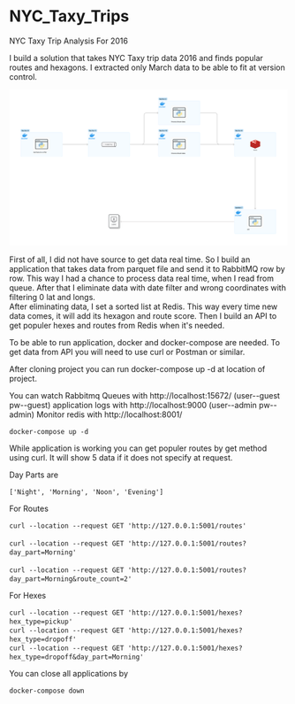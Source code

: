 # NYC_Taxy_Trips
NYC Taxy Trip Analysis For 2016

I build a solution that takes NYC Taxy trip data 2016 and finds popular routes and hexagons.
I extracted only March data to be able to fit at version control.

![PopulerRoute](Teknasyon%20Data%20Engineer%20Challange.png)


First of all, I did not have source to get data real time. So I build an application that takes data from parquet file
and send it to RabbitMQ row by row. This way I had a chance to process data real time, when I read from queue.
After that I eliminate data with date filter and wrong coordinates with filtering 0 lat and longs.  
After eliminating data, I set a sorted list at Redis. This way every time new data comes, it will add its hexagon and route score.
Then I build an API to get populer hexes and routes from Redis when it's needed.

To be able to run application, docker and docker-compose are needed.
To get data from API you will need to use curl or Postman or similar.

After cloning project you can run docker-compose up -d at location of project. 

You can watch Rabbitmq Queues with http://localhost:15672/ (user--guest pw--guest)
application logs with http://localhost:9000 (user--admin pw--admin)
Monitor redis with http://localhost:8001/


```
docker-compose up -d 
```

While application is working you can get populer routes by get method using curl. 
It will show 5 data if it does not specify at request.

Day Parts are
```
['Night', 'Morning', 'Noon', 'Evening']
```


For Routes
```
curl --location --request GET 'http://127.0.0.1:5001/routes'

curl --location --request GET 'http://127.0.0.1:5001/routes?day_part=Morning'

curl --location --request GET 'http://127.0.0.1:5001/routes?day_part=Morning&route_count=2'
```


For Hexes
```
curl --location --request GET 'http://127.0.0.1:5001/hexes?hex_type=pickup'
curl --location --request GET 'http://127.0.0.1:5001/hexes?hex_type=dropoff'
curl --location --request GET 'http://127.0.0.1:5001/hexes?hex_type=dropoff&day_part=Morning'
```

You can close all applications by
```
docker-compose down
```